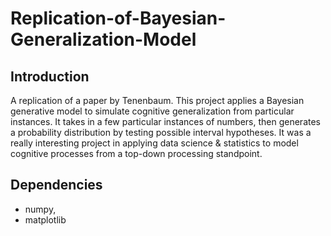 # Replication-of-Bayesian-Generalization-Model

## Introduction
A replication of a paper by Tenenbaum.
This project applies a Bayesian generative model to simulate cognitive generalization from particular instances. It takes in a few particular instances of numbers, then generates a probability distribution by testing possible interval hypotheses. It was a really interesting project in applying data science & statistics to model cognitive processes from a top-down processing standpoint.



## Dependencies
- numpy, 
- matplotlib


